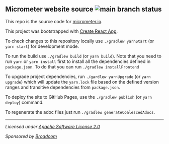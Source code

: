 ## Micrometer website source ![main branch status](https://github.com/micrometer-metrics/micrometer-docs/actions/workflows/ci.yml/badge.svg?branch=main)

This repo is the source code for [micrometer.io](https://micrometer.io).

This project was bootstrapped with [Create React App](https://github.com/facebookincubator/create-react-app).

To check changes to this repository locally use `./gradlew yarnStart` (or `yarn start`) for development mode.

To run the build use `./gradlew build` (or `yarn build`). Note that you need to run `yarn` or `yarn install` first to install all the dependencies defined in `package.json`. To do that you can run `./gradlew installFrontend`

To upgrade project dependencies, run `./gardlew yarnUpgrade` (or `yarn upgrade`) which will update the `yarn.lock` file based on the defined version ranges and transitive dependencies from `package.json`.

To deploy the site to GitHub Pages, use the `./gradlew publish` (or `yarn deploy`) command.

To regenerate the adoc files just run `./gradlew generateCoalescedAdocs`.

-------------------------------------
_Licensed under [Apache Software License 2.0](https://www.apache.org/licenses/LICENSE-2.0)_

_Sponsored by [Broadcom](https://www.broadcom.com/)_
